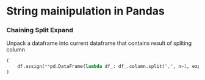 # String mainipulation in Pandas

### Chaining Split Expand

Unpack a dataframe into current dataframe that contains result of spliting column

```python
(
    df.assign(**pd.DataFrame(lambda df_: df_.column.split(",", n=1, expand=True), columns=[expected, column, names]))
)
```

